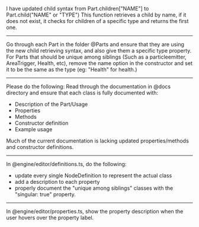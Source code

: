I have updated child syntax from
Part.children["NAME"] to Part.child<Type>("NAME" or "TYPE")
This function retrieves a child by name, if it does not exist, it checks for children of a specific type and returns the first one.

---
Go through each Part in the folder @Parts and ensure that they are using the new child retrieving syntax, and also give them a specific type property. For Parts that should be unique among siblings (Such as a particleemitter, AreaTrigger, Health, etc), remove the name option in the constructor and set it to be the same as the type (eg: "Health" for health.)

---
Please do the following: Read through the documentation in @docs directory and ensure that each class is fully documented with:

- Description of the Part/Usage
- Properties
- Methods
- Constructor definition
- Example usage

Much of the current documentation is lacking updated properties/methods and constructor definitions.

---
In @engine/editor/definitions.ts, do the following:
- update every single NodeDefinition to represent the actual class
- add a description to each property
- properly document the "unique among siblings" classes with the "singular: true" property.


---
In @engine/editor/properties.ts, show the property description when the user hovers over the property label.